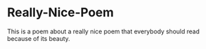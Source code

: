 # Really-Nice-Poem
This is a poem about a really nice poem that everybody should read because of its beauty.
